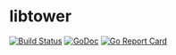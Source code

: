 libtower
=====

[![Build Status](https://travis-ci.org/mismatched/libtower.svg?branch=master)](https://travis-ci.org/mismatched/libtower)
[![GoDoc](https://godoc.org/github.com/mismatched/libtower?status.svg)](https://godoc.org/github.com/mismatched/libtower)
[![Go Report Card](https://goreportcard.com/badge/github.com/mismatched/libtower)](https://goreportcard.com/report/github.com/mismatched/libtower)